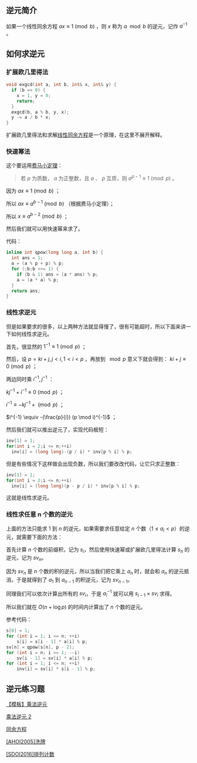 ## 逆元简介

如果一个线性同余方程 $ax \equiv 1 \pmod b$ ，则 $x$ 称为 $a \mod b$ 的逆元，记作 $a^{-1}$ 。

## 如何求逆元

### 扩展欧几里得法

```cpp
void exgcd(int a, int b, int& x, int& y) {
  if (b == 0) {
    x = 1, y = 0;
    return;
  }
  exgcd(b, a % b, y, x);
  y -= a / b * x;
}
```

扩展欧几里得法和求解[线性同余方程](/math/linear-equation/)是一个原理，在这里不展开解释。

### 快速幂法

这个要运用[费马小定理](/math/fermat/)：

> 若 $p$ 为质数， $a$ 为正整数，且 $a$ 、 $p$ 互质，则 $a^{p-1} \equiv 1 \pmod p$ 。

因为 $ax \equiv 1 \pmod b$ ；

所以 $ax \equiv a^{b-1} \pmod b$ （根据费马小定理）；

所以 $x \equiv a^{b-2} \pmod b$ ；

然后我们就可以用快速幂来求了。

代码：

```cpp
inline int qpow(long long a, int b) {
  int ans = 1;
  a = (a % p + p) % p;
  for (;b;b >>= 1) {
    if (b & 1) ans = (a * ans) % p;
    a = (a * a) % p;
  }
  return ans;
}
```

### 线性求逆元

但是如果要求的很多，以上两种方法就显得慢了，很有可能超时，所以下面来讲一下如何线性求逆元。

首先，很显然的 $1^{-1} \equiv 1 \pmod p$ ；

然后，设 $p=ki+j,j<i,1<i<p$ ，再放到 $\mod p$ 意义下就会得到： $ki+j \equiv 0 \pmod p$ ；

两边同时乘 $i^{-1},j^{-1}$ ：

 $kj^{-1}+i^{-1} \equiv 0 \pmod p$ ；

 $i^{-1} \equiv -kj^{-1}+ \pmod p$ ；

 $i^{-1} \equiv -(\frac{p}{i}) (p \mod i)^{-1}$ ；

然后我们就可以推出逆元了，实现代码极短：

```cpp
inv[1] = 1;
for(int i = 2;i <= n;++i)
  inv[i] = (long long)-(p / i) * inv[p % i] % p;
```

但是有些情况下这样做会出现负数，所以我们要改改代码，让它只求正整数：

```cpp
inv[1] = 1;
for(int i = 2;i <= n;++i)
  inv[i] = (long long)(p - p / i) * inv[p % i] % p;
```

这就是线性求逆元。

### 线性求任意 n 个数的逆元

上面的方法只能求 $1$ 到 $n$ 的逆元，如果需要求任意给定 $n$ 个数（$1 \le a_i < p$）的逆元，就需要下面的方法：

首先计算 $n$ 个数的前缀积，记为 $s_i$，然后使用快速幂或扩展欧几里得法计算 $s_n$ 的逆元，记为 $sv_n$。

因为 $sv_n$ 是 $n$ 个数的积的逆元，所以当我们把它乘上 $a_n$ 时，就会和 $a_n$ 的逆元抵消，于是就得到了 $a_1$ 到 $a_{n-1}$ 的积逆元，记为 $sv_{n-1}$。

同理我们可以依次计算出所有的  $sv_i$，于是 $a_i^{-1}$ 就可以用 $s_{i-1} \times sv_i$ 求得。

所以我们就在 $O(n + \log p)$ 的时间内计算出了 $n$ 个数的逆元。

参考代码：

```cpp
s[0] = 1;
for (int i = 1; i <= n; ++i)
    s[i] = s[i - 1] * a[i] % p;
sv[n] = qpow(s[n], p - 2);
for (int i = n; i >= 1; --i)
    sv[i - 1] = sv[i] * a[i] % p;
for (int i = 1; i <= n; ++i)
    inv[i] = sv[i] * s[i - 1] % p;
```




## 逆元练习题

[【模板】乘法逆元](https://www.luogu.org/problemnew/show/P3811)

[乘法逆元 2](https://loj.ac/problem/152)

[同余方程](https://www.luogu.org/problemnew/show/P1082)

[\[AHOI2005\]洗牌](https://www.lydsy.com/JudgeOnline/problem.php?id=1965)

[\[SDOI2016\]排列计数](https://www.luogu.org/problemnew/show/P4071)
